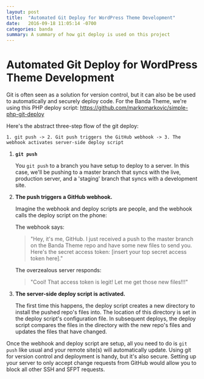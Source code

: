 ```yaml
---
layout: post
title:  "Automated Git Deploy for WordPress Theme Development"
date:   2016-09-18 11:05:14 -0700
categories: banda
summary: A summary of how git deploy is used on this project
---
```

# Automated Git Deploy for WordPress Theme Development

Git is often seen as a solution for version control, but it can also be be used to automatically and securely deploy code. For the Banda Theme, we're using this PHP deploy script: <https://github.com/markomarkovic/simple-php-git-deploy>

Here's the abstract three-step flow of the git deploy:

```
1. git push -> 2. Git push triggers the GitHub webhook -> 3. The webhook activates server-side deploy script
```

1. __`git push`__ 

   You `git push` to a branch you have setup to deploy to a server. In this case, we'll be pushing to a master branch that syncs with the live, production server, and a 'staging' branch that syncs with a development site.
2. __The push triggers a GitHub webhook.__

   Imagine the webhook and deploy scripts are people, and the webhook calls the deploy script on the phone:

   The webhook says: 
   
   >"Hey, it's me, GitHub. I just received a push to the master branch on the Banda Theme repo and have some new files to send you. Here's the secret access token: [insert your top secret access token here]."

   The overzealous server responds: 
   >"Cool! That access token is legit! Let me get those new files!!!"

3. __The server-side deploy script is activated.__ 

   The first time this happens, the deploy script creates a new directory to install the pushed repo's files into. The location of this directory is set in the deploy script's configuration file. In subsequent deploys, the deploy script compares the files in the directory with the new repo's files and updates the files that have changed.


 
Once the webhook and deploy script are setup, all you need to do is `git push` like usual and your remote site(s) will automatically update. Using git for version control and deployment is handy, but it's also secure. Setting up your server to only accept change requests from GitHub would allow you to block all other SSH and SFPT requests.